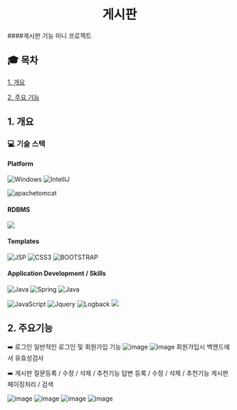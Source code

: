
<div align="center">
  <h1>게시판 </h1>
</div>

####게시판 기능 미니 프로젝트


## :mortar_board: 목차

[1. 개요](#1-개요)

[2. 주요 기능](#2-주요기능)






## 1. 개요

### :computer: 기술 스택
#### Platform
![Windows](https://img.shields.io/badge/Windows-0078D6?style=for-the-badge&logo=windows&logoColor=white)
![IntelliJ](https://img.shields.io/badge/IntelliJ-0078D6.svg?style=for-the-badge&logo=intellijidea&logoColor=#000000)

![apachetomcat](https://img.shields.io/badge/tomcat-0078D6.svg?style=for-the-badge&logo=apachetomcat&logoColor=yellow)
#### RDBMS

<img src="https://img.shields.io/badge/MyBatis-0078D6?style=for-the-badge&logo=MyBatis&logoColor=white">




#### Templates
![JSP](https://img.shields.io/badge/JSP-0078D6.svg?style=for-the-badge&logo=Laravel&logoColor=white)
![CSS3](https://img.shields.io/badge/css3-0078D6.svg?style=for-the-badge&logo=css3&logoColor=white)
 ![BOOTSTRAP](https://img.shields.io/badge/Bootstrap-0078D6?style=for-the-badge&logo=bootstrap&logoColor=#7952B3)
 
#### Application Development / Skills
![Java](https://img.shields.io/badge/Java-0078D6?style=for-the-badge&logo=openjdk&logoColor=white)
![Spring](https://img.shields.io/badge/Spring-0078D6?style=for-the-badge&logo=spring&logoColor=#6DB33F)
![Java](https://img.shields.io/badge/springboot-0078D6?style=for-the-badge&logo=springboot&logoColor=#)


![JavaScript](https://img.shields.io/badge/javascript-0078D6.svg?style=for-the-badge&logo=javascript&logoColor=%23F7DF1E)
 ![Jquery](https://img.shields.io/badge/jQuery-0078D6?style=for-the-badge&logo=jquery&logoColor=white)
 ![Logback](https://img.shields.io/badge/Logback-0078D6?style=for-the-badge&logo=loopback&logoColor=white)
 <img src="https://img.shields.io/badge/gradle-02303A?style=for-the-badge&logo=gradle&logoColor=white">



## 2. 주요기능
:arrow_right: 로그인 
일반적인 로그인 및 회원가입 기능
![image](https://github.com/jangyoung-hoon/board/assets/165972571/54453ab8-b187-442a-b366-68fadfe4d2f4)
![image](https://github.com/jangyoung-hoon/board/assets/165972571/e15df0a1-8a3a-415f-8865-a2fecc6aa65f) 회원가입시 백엔드에서 유효성검사

:arrow_right: 게시판 질문등록 / 수정 / 삭제 / 추천기능
              답변 등록 / 수정 / 삭제 / 추천기능
              게시판 페이징처리 / 검색

![image](https://github.com/jangyoung-hoon/board/assets/165972571/0706cec2-b9de-48a1-9a40-908e3c65d5b6)
![image](https://github.com/jangyoung-hoon/board/assets/165972571/307df181-c145-41a2-b47e-93e0275cb4cc)
![image](https://github.com/jangyoung-hoon/board/assets/165972571/3036becc-3c07-4d85-b19b-342f5fc8bdb8)
![image](https://github.com/jangyoung-hoon/board/assets/165972571/f02b4894-44d2-4beb-b232-9a80981f009f)










